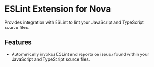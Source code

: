 # ESLint Extension for Nova

 Provides integration with ESLint to lint your JavaScript and TypeScript source
 files.

 ## Features

 * Automatically invokes ESLint and reports on issues found within your
   JavaScript and TypeScript source files.
